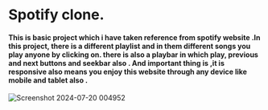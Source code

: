 <h1>Spotify clone.</h1>


<h4>This is basic project which i have taken reference from spotify website .In this project, there is a different playlist and in them different songs you play anyone by clicking on. there is also a playbar in which play, previous and next buttons and seekbar also . And important thing is ,it is responsive also means you enjoy this website through any device like mobile and tablet also .  </h4>



![Screenshot 2024-07-20 004952](https://github.com/user-attachments/assets/8c33f017-242d-45c6-9442-e672644a42c5)
